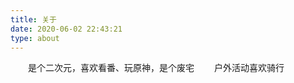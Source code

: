 ```yaml
---
title: 关于
date: 2020-06-02 22:43:21
type: about
---
```


<style>
	.post-body h3:before {
		content: "";
	}
</style>

&emsp;&emsp;是个二次元，喜欢看番、玩原神，是个废宅
&emsp;&emsp;户外活动喜欢骑行
